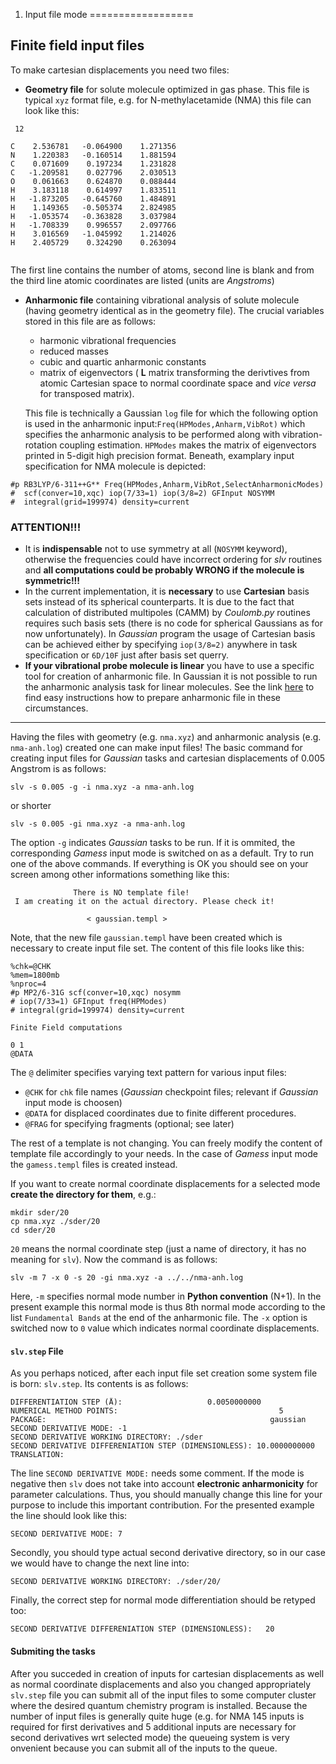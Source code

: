 1. Input file mode 
==================

## Finite field input files ##

To make cartesian displacements you need two files:
- **Geometry file** for solute molecule optimized in gas phase. 
  This file is typical `xyz` format file, e.g. for N-methylacetamide (NMA)
  this file can look like this:

```
 12

C    2.536781   -0.064900    1.271356 
N    1.220383   -0.160514    1.881594 
C    0.071609    0.197234    1.231828 
C   -1.209581    0.027796    2.030513 
O    0.061663    0.624870    0.088444 
H    3.183118    0.614997    1.833511 
H   -1.873205   -0.645760    1.484891 
H    1.149365   -0.505374    2.824985 
H   -1.053574   -0.363828    3.037984 
H   -1.708339    0.996557    2.097766 
H    3.016569   -1.045992    1.214026 
H    2.405729    0.324290    0.263094 


```
The first line contains the number of atoms, second line is blank and from the third line 
atomic coordinates are listed (units are *Angstroms*)

- **Anharmonic file** containing vibrational analysis of solute molecule 
  (having geometry identical as in the geometry file).
  The crucial variables stored in this file are as follows:
  - harmonic vibrational frequencies
  - reduced masses
  - cubic and quartic anharmonic constants
  - matrix of eigenvectors ( **L** matrix transforming the derivtives from atomic Cartesian
    space to normal coordinate space and *vice versa* for transposed matrix).

  This file is technically a Gaussian `log` file for which 
  the following option is used in the anharmonic input:`Freq(HPModes,Anharm,VibRot)`
  which specifies the anharmonic analysis to be performed along with vibration-rotation
  coupling estimation. `HPModes` makes the matrix of eigenvectors printed in 5-digit high precision
  format. Beneath, examplary input specification for NMA molecule is depicted:
  
```
#p RB3LYP/6-311++G** Freq(HPModes,Anharm,VibRot,SelectAnharmonicModes)
#  scf(conver=10,xqc) iop(7/33=1) iop(3/8=2) GFInput NOSYMM 
#  integral(grid=199974) density=current
```

### **ATTENTION!!!** ###
  - It is **indispensable** not to use symmetry at all (`NOSYMM` keyword), otherwise the frequencies could 
    have incorrect ordering for *slv* routines and 
    **all computations could be probably WRONG if the molecule is symmetric!!!**
  - In the current implementation, it is **necessary** to use **Cartesian** basis sets instead of 
    its spherical counterparts. It is due to the fact that calculation of distributed multipoles 
    (CAMM) by *Coulomb.py* routines requires such basis sets (there is no code for spherical Gaussians 
    as for now unfortunately). In *Gaussian* program the usage of Cartesian basis can be achieved either by 
    specifying `iop(3/8=2)` anywhere in task specification or `6D/10F` just after basis set querry.
  - **If your vibrational probe molecule is linear** you have to use a specific tool for creation
    of anharmonic file. In Gaussian it is not possible to run the anharmonic analysis task for linear
    molecules. See the link [here](https://github.com/globulion/slv/blob/master/doc/linear_molecules.md)
    to find easy instructions how to prepare anharmonic file in these 
    circumstances.

--------
Having the files with geometry (e.g. `nma.xyz`) and anharmonic analysis (e.g. `nma-anh.log`) created 
one can make input files! 
The basic command for creating input files for *Gaussian* tasks and cartesian displacements of 0.005 Angstrom 
is as follows:

```
slv -s 0.005 -g -i nma.xyz -a nma-anh.log
```
or shorter
```
slv -s 0.005 -gi nma.xyz -a nma-anh.log
```
The option `-g` indicates *Gaussian* tasks to be run. If it is ommited, the corresponding *Gamess* 
input mode is switched on as a default. Try to run one of the above commands. If everything is OK 
you should see on your screen among other informations something like this:
```
              There is NO template file!
 I am creating it on the actual directory. Please check it!

                 < gaussian.templ >

```
Note, that the new file `gaussian.templ` have been created which is necessary to create input file set. 
The content of this file looks like this:
```
%chk=@CHK
%mem=1800mb
%nproc=4
#p MP2/6-31G scf(conver=10,xqc) nosymm
# iop(7/33=1) GFInput freq(HPModes)
# integral(grid=199974) density=current
              
Finite Field computations

0 1
@DATA
```
The `@` delimiter specifies varying text pattern for various input files: 
- `@CHK` for `chk` file names (*Gaussian* checkpoint files; relevant if *Gaussian* input mode is choosen)
- `@DATA` for displaced coordinates due to finite different procedures. 
- `@FRAG` for specifying fragments (optional; see later)

The rest of a template is not changing.
You can freely modify the content of template file accordingly to your needs. In the case of *Gamess* input mode
the `gamess.templ` files is created instead.

If you want to create normal coordinate displacements for a selected mode **create the directory for them**, e.g.:
```
mkdir sder/20
cp nma.xyz ./sder/20
cd sder/20
```
`20` means the normal coordinate step (just a name of directory, it has no meaning for `slv`). 
Now the command is as follows:
```
slv -m 7 -x 0 -s 20 -gi nma.xyz -a ../../nma-anh.log
```
Here, `-m` specifies normal mode number in **Python convention** (N+1). In the present example this normal mode
is thus 8th normal mode according to the list `Fundamental Bands` at the end of the anharmonic file.
The `-x` option is switched now to `0` value which indicates normal coordinate displacements.

#### `slv.step` File ####

As you perhaps noticed, after each input file set creation some system file is born: `slv.step`. Its contents
is as follows:
```
DIFFERENTIATION STEP (Å):                   0.0050000000
NUMERICAL METHOD POINTS:                                    5
PACKAGE:                                                  gaussian
SECOND DERIVATIVE MODE: -1
SECOND DERIVATIVE WORKING DIRECTORY: ./sder
SECOND DERIVATIVE DIFFERENIATION STEP (DIMENSIONLESS): 10.0000000000
TRANSLATION:
```
The line `SECOND DERIVATIVE MODE:` needs some comment. If the mode is negative then `slv` does not 
take into account **electronic anharmonicity** for parameter calculations. Thus, you should  manually change this line
for your purpose to include this important contribution. For the presented example the line should look like this:
```
SECOND DERIVATIVE MODE: 7
```
Secondly, you should type actual second derivative directory, so in our case we would have to change the 
next line into:
```
SECOND DERIVATIVE WORKING DIRECTORY: ./sder/20/
```
Finally, the correct step for normal mode differentiation should be retyped too:
```
SECOND DERIVATIVE DIFFERENIATION STEP (DIMENSIONLESS):   20
```
#### Submiting the tasks ####

After you succeded in creation of inputs for cartesian displacements as well as normal coordinate displacements
and also you changed appropriately `slv.step` file you can submit all of the input files to some computer
cluster where the desired quantum chemistry program is installed. Because the number of input files is generally
quite huge (e.g. for NMA 145 inputs is required for first derivatives and 5  additional inputs are necessary for 
second derivatives wrt selected mode) the queueing system is very onvenient because you can submit all of the inputs
to the queue. 
